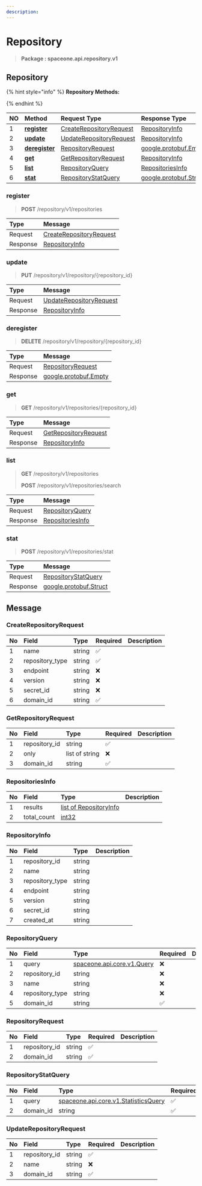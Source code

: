 ```yaml
---
description:  
---
```

# Repository

>  **Package : spaceone.api.repository.v1**

## Repository

{% hint style="info" %}
**Repository Methods:**

{%  endhint %}


| NO |  Method | Request Type | Response Type | Description |
| :--- | :--- | :--- | :--- | :--- |
| 1 | [**register**](repository.md#register)|   [CreateRepositoryRequest](repository.md#createrepositoryrequest) |   [RepositoryInfo](repository.md#repositoryinfo) |  |
| 2 | [**update**](repository.md#update)|   [UpdateRepositoryRequest](repository.md#updaterepositoryrequest) |   [RepositoryInfo](repository.md#repositoryinfo) |  |
| 3 | [**deregister**](repository.md#deregister)|   [RepositoryRequest](repository.md#repositoryrequest) |  [google.protobuf.Empty](https://github.com/protocolbuffers/protobuf/blob/master/src/google/protobuf/empty.proto)|  |
| 4 | [**get**](repository.md#get)|   [GetRepositoryRequest](repository.md#getrepositoryrequest) |   [RepositoryInfo](repository.md#repositoryinfo) |  |
| 5 | [**list**](repository.md#list)|   [RepositoryQuery](repository.md#repositoryquery) |   [RepositoriesInfo](repository.md#repositoriesinfo) |  |
| 6 | [**stat**](repository.md#stat)|   [RepositoryStatQuery](repository.md#repositorystatquery) |  [google.protobuf.Struct](https://github.com/protocolbuffers/protobuf/blob/master/src/google/protobuf/struct.proto)|  | 
 

 
### register
> **POST** /repository/v1/repositories
>


| Type | Message |
| :--- | :--- |
| Request | [CreateRepositoryRequest](repository.md#createrepositoryrequest) |
| Response |  [RepositoryInfo](repository.md#repositoryinfo)  |
 
 

 
### update
> **PUT** /repository/v1/repository/{repository_id}
>


| Type | Message |
| :--- | :--- |
| Request | [UpdateRepositoryRequest](repository.md#updaterepositoryrequest) |
| Response |  [RepositoryInfo](repository.md#repositoryinfo)  |
 
 

 
### deregister
> **DELETE** /repository/v1/repository/{repository_id}
>


| Type | Message |
| :--- | :--- |
| Request | [RepositoryRequest](repository.md#repositoryrequest) |
| Response | [google.protobuf.Empty](https://github.com/protocolbuffers/protobuf/blob/master/src/google/protobuf/empty.proto) |
 
 

 
### get
> **GET** /repository/v1/repositories/{repository_id}
>


| Type | Message |
| :--- | :--- |
| Request | [GetRepositoryRequest](repository.md#getrepositoryrequest) |
| Response |  [RepositoryInfo](repository.md#repositoryinfo)  |
 
 

 
### list
> **GET** /repository/v1/repositories
>
> **POST** /repository/v1/repositories/search



| Type | Message |
| :--- | :--- |
| Request | [RepositoryQuery](repository.md#repositoryquery) |
| Response |  [RepositoriesInfo](repository.md#repositoriesinfo)  |
 
 

 
### stat
> **POST** /repository/v1/repositories/stat
>


| Type | Message |
| :--- | :--- |
| Request | [RepositoryStatQuery](repository.md#repositorystatquery) |
| Response | [google.protobuf.Struct](https://github.com/protocolbuffers/protobuf/blob/master/src/google/protobuf/struct.proto) |


## 

## Message

### CreateRepositoryRequest
| No | Field | Type | Required | Description |
| :--- | :--- | :--- | :--- | :--- |
| 1 | name |string|✅| |
| 2 | repository_type |string|✅| |
| 3 | endpoint |string|❌| |
| 4 | version |string|❌| |
| 5 | secret_id |string|❌| |
| 6 | domain_id |string|✅| |

### GetRepositoryRequest
| No | Field | Type | Required | Description |
| :--- | :--- | :--- | :--- | :--- |
| 1 | repository_id |string|✅| |
| 2 | only |list of string|❌| |
| 3 | domain_id |string|✅| |

### RepositoriesInfo
| No | Field | Type |  Description |
| :--- | :--- | :--- | :--- |
| 1 | results |[list of RepositoryInfo](repository.md#repositoryinfo) | |
| 2 | total_count |[int32](https://github.com/protocolbuffers/protobuf/blob/master/src/google/protobuf/type.proto) | |

### RepositoryInfo
| No | Field | Type |  Description |
| :--- | :--- | :--- | :--- |
| 1 | repository_id |string | |
| 2 | name |string | |
| 3 | repository_type |string | |
| 4 | endpoint |string | |
| 5 | version |string | |
| 6 | secret_id |string | |
| 7 | created_at |string | |

### RepositoryQuery
| No | Field | Type | Required | Description |
| :--- | :--- | :--- | :--- | :--- |
| 1 | query |[spaceone.api.core.v1.Query](https://spaceone-dev.gitbook.io/api-reference/common-v1/search-query)|❌| |
| 2 | repository_id |string|❌| |
| 3 | name |string|❌| |
| 4 | repository_type |string|❌| |
| 5 | domain_id |string|✅| |

### RepositoryRequest
| No | Field | Type | Required | Description |
| :--- | :--- | :--- | :--- | :--- |
| 1 | repository_id |string|✅| |
| 2 | domain_id |string|✅| |

### RepositoryStatQuery
| No | Field | Type | Required | Description |
| :--- | :--- | :--- | :--- | :--- |
| 1 | query |[spaceone.api.core.v1.StatisticsQuery](https://spaceone-dev.gitbook.io/api-reference/common-v1/statistics-query)|✅| |
| 2 | domain_id |string|✅| |

### UpdateRepositoryRequest
| No | Field | Type | Required | Description |
| :--- | :--- | :--- | :--- | :--- |
| 1 | repository_id |string|✅| |
| 2 | name |string|❌| |
| 3 | domain_id |string|✅| |
